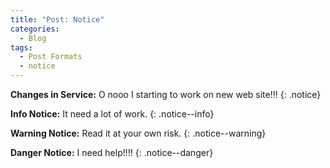```yaml
---
title: "Post: Notice"
categories:
  - Blog
tags:
  - Post Formats
  - notice
---
```


**Changes in Service:** O nooo I starting to work on new web site!!!
{: .notice}

**Info Notice:** It need a lot of work.
{: .notice--info}

**Warning Notice:** Read it at your own risk.
{: .notice--warning}

**Danger Notice:** I need help!!!!
{: .notice--danger}
